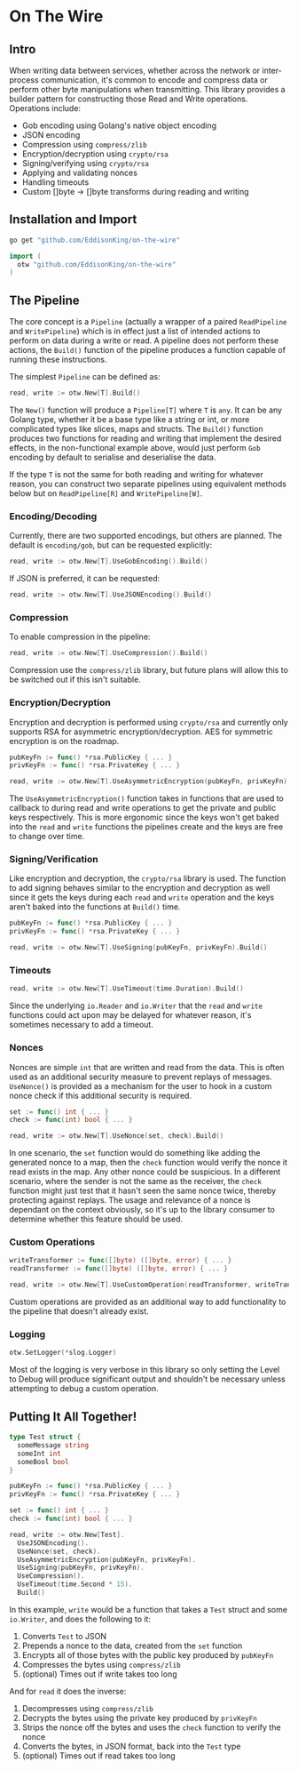 # On The Wire

## Intro
When writing data between services, whether across the network or inter-process communication, it's common to encode and compress data or perform other byte manipulations when transmitting. This library provides a builder pattern for constructing those Read and Write operations. Operations include:
- Gob encoding using Golang's native object encoding
- JSON encoding
- Compression using `compress/zlib` 
- Encryption/decryption using `crypto/rsa`
- Signing/verifying using `crypto/rsa`
- Applying and validating nonces
- Handling timeouts
- Custom []byte -> []byte transforms during reading and writing

## Installation and Import
```bash
go get "github.com/EddisonKing/on-the-wire"
```

```go
import (
  otw "github.com/EddisonKing/on-the-wire"
)
```

## The Pipeline
The core concept is a `Pipeline` (actually a wrapper of a paired `ReadPipeline` and `WritePipeline`) which is in effect just a list of intended actions to perform on data during a write or read. A pipeline does not perform these actions, the `Build()` function of the pipeline produces a function capable of running these instructions.

The simplest `Pipeline` can be defined as:
```go
read, write := otw.New[T].Build()
```

The `New()` function will produce a `Pipeline[T]` where `T` is `any`. It can be any Golang type, whether it be a base type like a string or int, or more complicated types like slices, maps and structs. The `Build()` function produces two functions for reading and writing that implement the desired effects, in the non-functional example above, would just perform `Gob` encoding by default to serialise and deserialise the data.

If the type `T` is not the same for both reading and writing for whatever reason, you can construct two separate pipelines using equivalent methods below but on `ReadPipeline[R]` and `WritePipeline[W]`.

### Encoding/Decoding
Currently, there are two supported encodings, but others are planned. The default is `encoding/gob`, but can be requested explicitly:
```go
read, write := otw.New[T].UseGobEncoding().Build()
```

If JSON is preferred, it can be requested:
```go
read, write := otw.New[T].UseJSONEncoding().Build()
```

### Compression
To enable compression in the pipeline:
```go
read, write := otw.New[T].UseCompression().Build()
```

Compression use the `compress/zlib` library, but future plans will allow this to be switched out if this isn't suitable.

### Encryption/Decryption
Encryption and decryption is performed using `crypto/rsa` and currently only supports RSA for asymmetric encryption/decryption. AES for symmetric encryption is on the roadmap.

```go
pubKeyFn := func() *rsa.PublicKey { ... }
privKeyFn := func() *rsa.PrivateKey { ... }

read, write := otw.New[T].UseAsymmetricEncryption(pubKeyFn, privKeyFn).Build()
```

The `UseAsymmetricEncryption()` function takes in functions that are used to callback to during read and write operations to get the private and public keys respectively. This is more ergonomic since the keys won't get baked into the `read` and `write` functions the pipelines create and the keys are free to change over time.

### Signing/Verification
Like encryption and decryption, the `crypto/rsa` library is used. The function to add signing behaves similar to the encryption and decryption as well since it gets the keys during each `read` and `write` operation and the keys aren't baked into the functions at `Build()` time.

```go
pubKeyFn := func() *rsa.PublicKey { ... }
privKeyFn := func() *rsa.PrivateKey { ... }

read, write := otw.New[T].UseSigning(pubKeyFn, privKeyFn).Build()
```

### Timeouts
```go
read, write := otw.New[T].UseTimeout(time.Duration).Build()
```

Since the underlying `io.Reader` and `io.Writer` that the `read` and `write` functions could act upon may be delayed for whatever reason, it's sometimes necessary to add a timeout.

### Nonces
Nonces are simple `int` that are written and read from the data. This is often used as an additional security measure to prevent replays of messages. `UseNonce()` is provided as a mechanism for the user to hook in a custom nonce check if this additional security is required. 

```go
set := func() int { ... }
check := func(int) bool { ... }

read, write := otw.New[T].UseNonce(set, check).Build()
```

In one scenario, the `set` function would do something like adding the generated nonce to a map, then the `check` function would verify the nonce it read exists in the map. Any other nonce could be suspicious.
In a different scenario, where the sender is not the same as the receiver, the `check` function might just test that it hasn't seen the same nonce twice, thereby protecting against replays.
The usage and relevance of a nonce is dependant on the context obviously, so it's up to the library consumer to determine whether this feature should be used.

### Custom Operations
```go
writeTransformer := func([]byte) ([]byte, error) { ... }
readTransformer := func([]byte) ([]byte, error) { ... }

read, write := otw.New[T].UseCustomOperation(readTransformer, writeTransformer).Build()
```

Custom operations are provided as an additional way to add functionality to the pipeline that doesn't already exist.

### Logging
```go
otw.SetLogger(*slog.Logger)
```

Most of the logging is very verbose in this library so only setting the Level to Debug will produce significant output and shouldn't be necessary unless attempting to debug a custom operation.

## Putting It All Together!
```go
type Test struct {
  someMessage string
  someInt int
  someBool bool
}

pubKeyFn := func() *rsa.PublicKey { ... }
privKeyFn := func() *rsa.PrivateKey { ... }

set := func() int { ... }
check := func(int) bool { ... }

read, write := otw.New[Test].
  UseJSONEncoding().
  UseNonce(set, check).
  UseAsymmetricEncryption(pubKeyFn, privKeyFn).
  UseSigning(pubKeyFn, privKeyFn).
  UseCompression().
  UseTimeout(time.Second * 15).
  Build()
```

In this example, `write` would be a function that takes a `Test` struct and some `io.Writer`, and does the following to it:
1. Converts `Test` to JSON
2. Prepends a nonce to the data, created from the `set` function
3. Encrypts all of those bytes with the public key produced by `pubKeyFn`
4. Compresses the bytes using `compress/zlib`
5. (optional) Times out if write takes too long

And for `read` it does the inverse:
1. Decompresses using `compress/zlib`
2. Decrypts the bytes using the private key produced by `privKeyFn`
3. Strips the nonce off the bytes and uses the `check` function to verify the nonce
4. Converts the bytes, in JSON format, back into the `Test` type
5. (optional) Times out if read takes too long
